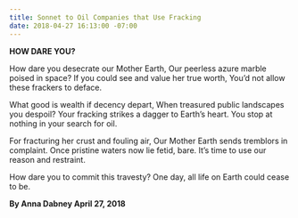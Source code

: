 ```yaml
---
title: Sonnet to Oil Companies that Use Fracking
date: 2018-04-27 16:13:00 -07:00
---
```


**HOW  DARE  YOU?**

How dare you desecrate our Mother Earth,
Our peerless azure marble poised in space?
If you could see and value her true worth,
You’d not allow these frackers to deface.


What good is wealth if decency depart,
When treasured public landscapes you despoil?
Your fracking strikes a dagger to Earth’s heart.
You stop at nothing in your search for oil.


For fracturing her crust and fouling air,
Our Mother Earth sends tremblors in complaint.
Once pristine waters now lie fetid, bare.
It’s time to use our reason and restraint.


How dare you to commit this travesty?
One day, all life on Earth could cease to be.


**By Anna Dabney
April 27, 2018**